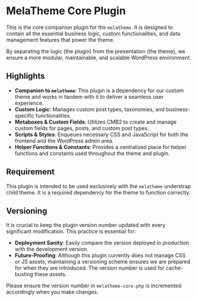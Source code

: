 # MelaTheme Core Plugin

This is the core companion plugin for the `melatheme`. It is designed to contain all the essential business logic, custom functionalities, and data management features that power the theme.

By separating the logic (the plugin) from the presentation (the theme), we ensure a more modular, maintainable, and scalable WordPress environment.

## Highlights

- **Companion to `melatheme`**: This plugin is a dependency for our custom theme and works in tandem with it to deliver a seamless user experience.
- **Custom Logic**: Manages custom post types, taxonomies, and business-specific functionalities.
- **Metaboxes & Custom Fields**: Utilizes CMB2 to create and manage custom fields for pages, posts, and custom post types.
- **Scripts & Styles**: Enqueues necessary CSS and JavaScript for both the frontend and the WordPress admin area.
- **Helper Functions & Constants**: Provides a centralized place for helper functions and constants used throughout the theme and plugin.

## Requirement

This plugin is intended to be used exclusively with the `melatheme` understrap child theme. It is a required dependency for the theme to function correctly.

## Versioning

It is crucial to keep the plugin version number updated with every significant modification. This practice is essential for:

-   **Deployment Sanity**: Easily compare the version deployed in production with the development version.
-   **Future-Proofing**: Although this plugin currently does not manage CSS or JS assets, maintaining a versioning scheme ensures we are prepared for when they are introduced. The version number is used for cache-busting these assets.

Please ensure the version number in `melatheme-core.php` is incremented accordingly when you make changes.
